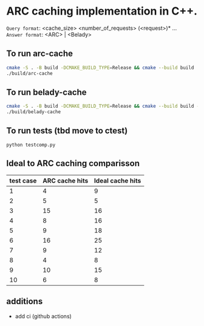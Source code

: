 # ARC caching implementation in C++. 

`Query format`: \<cache_size\> \<number_of_requests\> (\<request\>)* ... \
`Answer format`: \<ARC\> | \<Belady\>

## To run arc-cache
```bash
cmake -S . -B build -DCMAKE_BUILD_TYPE=Release && cmake --build build
./build/arc-cache
```

## To run belady-cache
```bash
cmake -S . -B build -DCMAKE_BUILD_TYPE=Release && cmake --build build --target belady-cache
./build/belady-cache
```

## To run tests (tbd move to ctest)
`python testcomp.py`

## Ideal to ARC caching comparisson
test case | ARC cache hits | Ideal cache hits |
|-------- | -------------- | ---------------- |
| 1       |       4        |       9          |
| 2       |       5        |       5          |
| 3       |       15       |       16         |
| 4       |       8        |       16         |
| 5       |       9        |       18         |
| 6       |       16       |       25         |
| 7       |       9        |       12         |
| 8       |       4        |       8          |
| 9       |       10       |       15         |
| 10      |       6        |       8          |

## additions
- add ci (github actions)